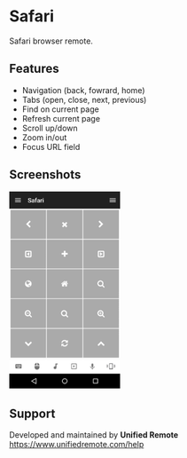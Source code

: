 # Safari
Safari browser remote.

## Features
*  Navigation (back, fowrard, home)
*  Tabs (open, close, next, previous)
*  Find on current page
*  Refresh current page
*  Scroll up/down
*  Zoom in/out
*  Focus URL field

## Screenshots
<img src="ignore/screen.png" width="200" />

## Support
Developed and maintained by **Unified Remote**  
https://www.unifiedremote.com/help